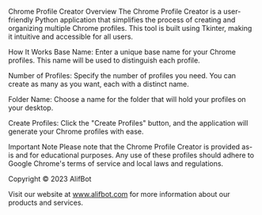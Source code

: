 Chrome Profile Creator
Overview
The Chrome Profile Creator is a user-friendly Python application that simplifies the process of creating and organizing multiple Chrome profiles. This tool is built using Tkinter, making it intuitive and accessible for all users.

How It Works
Base Name: Enter a unique base name for your Chrome profiles. This name will be used to distinguish each profile.

Number of Profiles: Specify the number of profiles you need. You can create as many as you want, each with a distinct name.

Folder Name: Choose a name for the folder that will hold your profiles on your desktop.

Create Profiles: Click the "Create Profiles" button, and the application will generate your Chrome profiles with ease.

Important Note
Please note that the Chrome Profile Creator is provided as-is and for educational purposes. Any use of these profiles should adhere to Google Chrome's terms of service and local laws and regulations.

Copyright
© 2023 AlifBot

Visit our website at www.alifbot.com for more information about our products and services.
